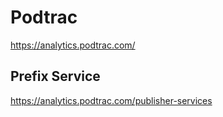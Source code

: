 # Podtrac
https://analytics.podtrac.com/

## Prefix Service
https://analytics.podtrac.com/publisher-services
